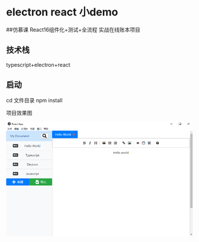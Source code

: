 # electron react 小demo
##仿慕课 React16组件化+测试+全流程 实战在线账本项目

## 技术栈
typescript+electron+react

## 启动
cd 文件目录
npm install

项目效果图

![](https://github.com/KyosWu/react-markdown/blob/master/image/1.PNG)
